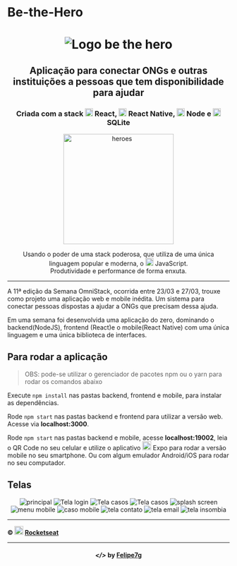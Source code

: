 # Be-the-Hero

<h1 align="center">
    <img alt="Logo be the hero" title="" src="imgs/logo.svg">
</h1>

<h2 align="center"> Aplicação para conectar ONGs e outras instituições a pessoas que tem disponibilidade para ajudar </h2>

<h3 align="center"> Criada com a stack <img src="imgs/react.png" alt="react" height="18"> React, <img src="imgs/react-native.png" alt="react-native" height="18"> React Native, <img src="imgs/node.png" alt="node" height="18"> Node e <img src="imgs/sqlite.png" alt="node" height="18"> SQLite </h3>

<p align="center"> <img src="imgs/heroes.png" alt="heroes" height="250"> </p>

<p align="center"> Usando o poder de uma stack poderosa, que utiliza de uma única linguagem popular e moderna, o <img src="imgs/js.png" height="18" alt="javascript"> JavaScript. <br> Produtividade e performance de forma enxuta. </p>

---

A 11ª edição da Semana OmniStack, ocorrida entre 23/03 e 27/03, trouxe como projeto uma aplicação web e mobile inédita. Um sistema para conectar pessoas dispostas a ajudar a ONGs que precisam dessa ajuda.

Em uma semana foi desenvolvida uma aplicação do zero, dominando o backend(NodeJS), frontend (React)e o mobile(React Native) com uma única linguagem e uma única biblioteca de interfaces.

## Para rodar a aplicação

> OBS: pode-se utilizar o gerenciador de pacotes npm ou o yarn para rodar os comandos abaixo

Execute ```npm install``` nas pastas backend, frontend e mobile, para instalar as dependências.

Rode ```npm start``` nas pastas backend e frontend para utilizar a versão web. Acesse via **localhost:3000**.

Rode ```npm start``` nas pastas backend e mobile, acesse **localhost:19002**, leia o QR Code no seu celular e utilize o aplicativo <img src="imgs/expo.png" alt="rocketseat" height="20"> Expo para rodar a versão mobile no seu smartphone. Ou com algum emulador Android/iOS para rodar no seu computador.

## Telas

<p align="center">
    <img alt="principal" title="" src="imgs/print1.png">
    <img alt="Tela login" title="" src="imgs/print2.png">
    <img alt="Tela casos" title="" src="imgs/print3.png">
    <img alt="Tela casos" title="" src="imgs/print4.png">
    <img alt="splash screen" title="" src="imgs/print5.png">
    <img alt="menu mobile" title="" src="imgs/print6.png">
    <img alt="caso mobile" title="" src="imgs/print7.png">
    <img alt="tela contato" title="" src="imgs/print8.png">
    <img alt="tela email" title="" src="imgs/print9.png">
    <img alt="tela insombia" title="" src="imgs/print-insomnia.png">
</p>

---

**&copy; <img src="imgs/rocketseat.svg" alt="rocketseat" height="20"> [Rocketseat](https://rocketseat.com.br/)**


---

<h4 align="center"> <em>&lt;/&gt;</em> by <a href="https://github.com/Felipe7g" target="_blank">Felipe7g</a> </h4>
 
